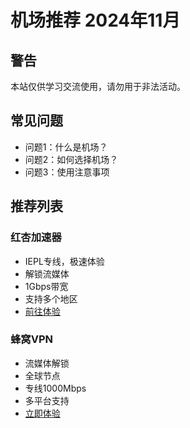 # 机场推荐 2024年11月

## 警告
本站仅供学习交流使用，请勿用于非法活动。

## 常见问题
- 问题1：什么是机场？
- 问题2：如何选择机场？
- 问题3：使用注意事项

## 推荐列表

### 红杏加速器
- IEPL专线，极速体验
- 解锁流媒体
- 1Gbps带宽
- 支持多个地区
- [前往体验](https://example.com)

### 蜂窝VPN
- 流媒体解锁
- 全球节点
- 专线1000Mbps
- 多平台支持
- [立即体验](https://example.com) 
